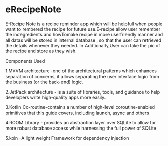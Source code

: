 # eRecipeNote
E-Recipe Note is a recipe reminder app  which will be helpfull when people want to rembered the recipe for future use.E-recipe allow user remember the indegredients and howTomake  recipe in more userfriendly manner and all datas will be stored in internal database , so that the user can retrieved  the details whenever they needed. In Addtionally,User can take the pic of the recipe and store as they wish.

Components Used

1.MVVM architecture -one of the architectural patterns which enhances separation of concerns, it allows separating the user interface logic from the business (or the back-end) logic.

2.JetPack architecture - is a suite of libraries, tools, and guidance to help developers write high-quality apps more easily.

3.Kotlin Co-routine-contains a number of high-level coroutine-enabled primitives that this guide covers, including launch, async and others

4.ROOM Library -  provides an abstraction layer over SQLite to allow for more robust database access while harnessing the full power of SQLite

5.koin -A light weight Framework for dependency injection
